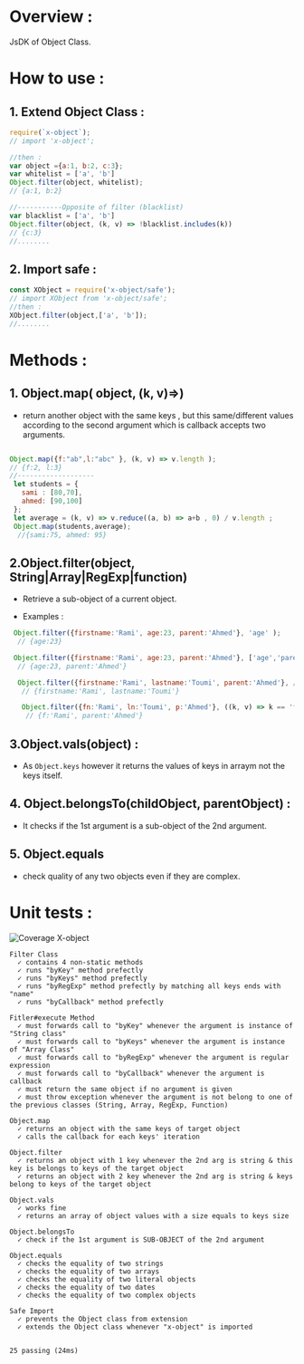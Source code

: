 # Overview :

JsDK of Object Class.

# How to use :

## 1. Extend Object Class :

```js
require(`x-object`);
// import 'x-object';

//then :
var object ={a:1, b:2, c:3};
var whitelist = ['a', 'b']
Object.filter(object, whitelist);
// {a:1, b:2}

//-----------Opposite of filter (blacklist)
var blacklist = ['a', 'b']
Object.filter(object, (k, v) => !blacklist.includes(k))
// {c:3}
//........
```


## 2. Import safe :

```js
const XObject = require('x-object/safe');
// import XObject from 'x-object/safe';
//then :
XObject.filter(object,['a', 'b']);
//........
```
#  Methods :


## 1. Object.map( object, (k, v)=>)

- return another object with the same keys , but this same/different values according to the second argument which is callback accepts two arguments.

```js

Object.map({f:"ab",l:"abc" }, (k, v) => v.length );
// {f:2, l:3}
//-------------------
 let students = {
   sami : [80,70],
   ahmed: [90,100]
 };
 let average = (k, v) => v.reduce((a, b) => a+b , 0) / v.length ;
 Object.map(students,average);
  //{sami:75, ahmed: 95}  

```

## 2.Object.filter(object, String|Array|RegExp|function)

   - Retrieve a sub-object of a current object.

   - Examples :

 ```js
  Object.filter({firstname:'Rami', age:23, parent:'Ahmed'}, 'age' );
   // {age:23}

  Object.filter({firstname:'Rami', age:23, parent:'Ahmed'}, ['age','parent'] );
   // {age:23, parent:'Ahmed'}

   Object.filter({firstname:'Rami', lastname:'Toumi', parent:'Ahmed'}, /name$/ );
    // {firstname:'Rami', lastname:'Toumi'}

    Object.filter({fn:'Rami', ln:'Toumi', p:'Ahmed'}, ((k, v) => k == 'fn' || v == 'Ahmed' ));
     // {f:'Rami', parent:'Ahmed'}      

 ```  

## 3.Object.vals(object) :

- As `Object.keys` however it returns the values of keys in arraym not the keys itself.

## 4. Object.belongsTo(childObject, parentObject) :

- It checks if the 1st argument is a sub-object of the 2nd argument.

## 5. Object.equals


- check quality of any two objects even if they are complex.


# Unit tests :

![Coverage X-object](https://raw.githubusercontent.com/abdennour/spl/master/js/Screen%20Shot%201438-02-13%20at%2011.27.09%20PM.png)

```
Filter Class
  ✓ contains 4 non-static methods
  ✓ runs "byKey" method prefectly
  ✓ runs "byKeys" method prefectly
  ✓ runs "byRegExp" method prefectly by matching all keys ends with "name"
  ✓ runs "byCallback" method prefectly

Fitler#execute Method
  ✓ must forwards call to "byKey" whenever the argument is instance of "String class"
  ✓ must forwards call to "byKeys" whenever the argument is instance of "Array Class"
  ✓ must forwards call to "byRegExp" whenever the argument is regular expression
  ✓ must forwards call to "byCallback" whenever the argument is callback
  ✓ must return the same object if no argument is given
  ✓ must throw exception whenever the argument is not belong to one of  the previous classes (String, Array, RegExp, Function)

Object.map
  ✓ returns an object with the same keys of target object
  ✓ calls the callback for each keys' iteration

Object.filter
  ✓ returns an object with 1 key whenever the 2nd arg is string & this key is belongs to keys of the target object
  ✓ returns an object with 2 key whenever the 2nd arg is string & keys  belong to keys of the target object

Object.vals
  ✓ works fine
  ✓ returns an array of object values with a size equals to keys size

Object.belongsTo
  ✓ check if the 1st argument is SUB-OBJECT of the 2nd argument

Object.equals
  ✓ checks the equality of two strings
  ✓ checks the equality of two arrays
  ✓ checks the equality of two literal objects
  ✓ checks the equality of two dates
  ✓ checks the equality of two complex objects

Safe Import
  ✓ prevents the Object class from extension
  ✓ extends the Object class whenever "x-object" is imported


25 passing (24ms)
```
